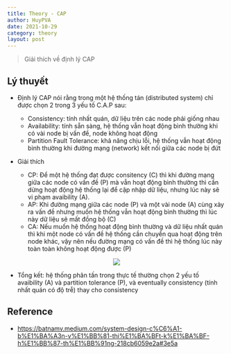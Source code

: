 ```yaml
---
title: Theory - CAP
author: HuyPVA
date: 2021-10-29
category: theory
layout: post
---
```


> Giải thích về định lý CAP

## Lý thuyết

- Định lý CAP nói rằng trong một hệ thống tán (distributed system) chỉ được chọn 2 trong 3 yếu tố C.A.P sau:
    - Consistency: tính nhất quán, dữ liệu trên các node phải giống nhau
    - Availability: tính sẵn sàng, hệ thống vẫn hoạt động bình thường khi có vài node bị vấn đề, node không hoạt động
    - Partition Fault Tolerance: khả năng chịu lỗi, hệ thống vẫn hoạt động bình thường khi đường mạng (network) kết nối giữa các node bị đứt 

- Giải thích
    - CP: Để một hệ thống đạt được consitency (C) thì khi đường mạng giữa các node có vấn đề (P) mà vẫn hoạt động bình thường thì cần dừng hoạt động hệ thống lại để cập nhập dữ liệu, nhưng lúc này sẽ vi phạm avaibility (A).
    - AP: Khi đường mạng giữa các node (P) và một vài node (A) cùng xảy ra vấn đề nhưng muốn hệ thống vẫn hoạt động bình thường thì lúc này dữ liệu sẽ mất đồng bộ (C)
    - CA: Nếu muốn hệ thống hoạt động bình thường và dữ liệu nhất quán thì khi một node có vấn đề hệ thống cần chuyển qua hoạt động trên node khác, vậy nên nếu đường mạng có vấn đề thì hệ thống lúc này toàn toàn không hoạt động được (P)

<div align="center">
    <img src="../assets/images/theory/CAP.png"/>
</div>

- Tổng kết: hệ thống phân tấn trong thực tế thường chọn 2 yếu tố avaibility (A) và partition tolerance (P), và eventually consistency (tính nhất quán có độ trễ) thay cho consistency

## Reference
- https://batnamv.medium.com/system-design-c%C6%A1-b%E1%BA%A3n-v%E1%BB%81-thi%E1%BA%BFt-k%E1%BA%BF-h%E1%BB%87-th%E1%BB%91ng-218cb6059e2a#3e5a
